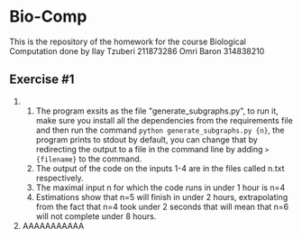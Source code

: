 # Bio-Comp

This is the repository of the homework for the course Biological Computation done by
Ilay Tzuberi 211873286
Omri Baron   314838210

## Exercise #1

1. 1. The program exsits as the file "generate_subgraphs.py", to run it, make sure you install all the dependencies from the requirements file and then run the command `python generate_subgraphs.py {n}`, the program prints to stdout by default, you can change that by redirecting the output to a file in the command line by adding `> {filename}` to the command.
    2. The output of the code on the inputs 1-4 are in the files called n.txt respectively.
    3. The maximal input n for which the code runs in under 1 hour is n=4
    4. Estimations show that n=5 will finish in under 2 hours, extrapolating from the fact that n=4 took under 2 seconds that will mean that n=6 will not complete under 8 hours.
2. AAAAAAAAAAA
